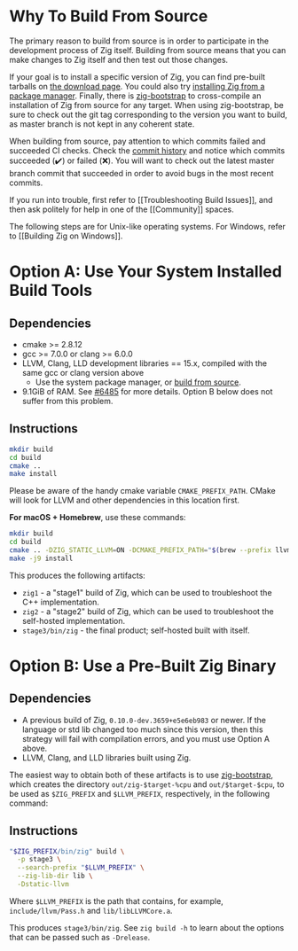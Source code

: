 # Why To Build From Source

The primary reason to build from source is in order to participate in the development process of Zig itself. Building from source means that you can make changes to Zig itself and then test out those changes.

If your goal is to install a specific version of Zig, you can find pre-built tarballs on [the download page](https://ziglang.org/download/). You could also try [installing Zig from a package manager](https://github.com/ziglang/zig/wiki/Install-Zig-from-a-Package-Manager). Finally, there is [zig-bootstrap](https://github.com/ziglang/zig-bootstrap) to cross-compile an installation of Zig from source for any target. When using zig-bootstrap, be sure to check out the git tag corresponding to the version you want to build, as master branch is not kept in any coherent state.

When building from source, pay attention to which commits failed and succeeded CI checks. Check the [commit history](https://github.com/ziglang/zig/commits/master) and notice which commits succeeded (:heavy_check_mark:) or failed (:x:). You will want to check out the latest master branch commit that succeeded in order to avoid bugs in the most recent commits.

If you run into trouble, first refer to [[Troubleshooting Build Issues]], and then ask politely for help in one of the [[Community]] spaces.

The following steps are for Unix-like operating systems. For Windows, refer to [[Building Zig on Windows]].

# Option A: Use Your System Installed Build Tools

## Dependencies

 * cmake >= 2.8.12
 * gcc >= 7.0.0 or clang >= 6.0.0
 * LLVM, Clang, LLD development libraries == 15.x, compiled with the same gcc or clang version above
   - Use the system package manager, or [build from source](https://github.com/ziglang/zig/wiki/How-to-build-LLVM,-libclang,-and-liblld-from-source#posix).
 * 9.1GiB of RAM. See [#6485](https://github.com/ziglang/zig/issues/6485) for more details. Option B below does not suffer from this problem.

## Instructions

```sh
mkdir build
cd build
cmake ..
make install
```

Please be aware of the handy cmake variable `CMAKE_PREFIX_PATH`. CMake will look for LLVM and other dependencies in this location first.

**For macOS + Homebrew**, use these commands:

```sh
mkdir build
cd build
cmake .. -DZIG_STATIC_LLVM=ON -DCMAKE_PREFIX_PATH="$(brew --prefix llvm);$(brew --prefix zstd)"
make -j9 install
```

This produces the following artifacts:

 * `zig1` - a "stage1" build of Zig, which can be used to troubleshoot the C++ implementation.
 * `zig2` - a "stage2" build of Zig, which can be used to troubleshoot the self-hosted implementation.
 * `stage3/bin/zig` - the final product; self-hosted built with itself.

# Option B: Use a Pre-Built Zig Binary

## Dependencies

 * A previous build of Zig, `0.10.0-dev.3659+e5e6eb983` or newer. If the language or std lib changed too much since this version, then this strategy will fail with compilation errors, and you must use Option A above.
 * LLVM, Clang, and LLD libraries built using Zig.

The easiest way to obtain both of these artifacts is to use [zig-bootstrap](https://github.com/ziglang/zig-bootstrap), which creates the directory `out/zig-$target-%cpu` and `out/$target-$cpu`, to be used as `$ZIG_PREFIX` and `$LLVM_PREFIX`, respectively, in the following command:

## Instructions

```sh
"$ZIG_PREFIX/bin/zig" build \
  -p stage3 \
  --search-prefix "$LLVM_PREFIX" \
  --zig-lib-dir lib \
  -Dstatic-llvm
```

Where `$LLVM_PREFIX` is the path that contains, for example, `include/llvm/Pass.h` and `lib/libLLVMCore.a`.

This produces `stage3/bin/zig`. See `zig build -h` to learn about the options that can be passed such as `-Drelease`.